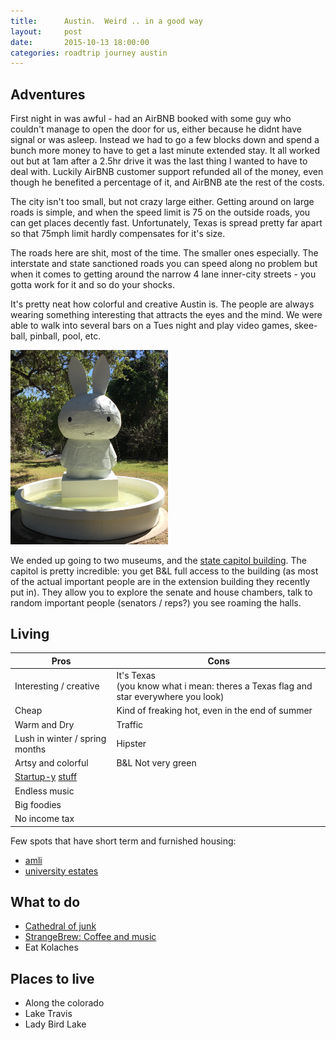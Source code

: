 ```yaml
---
title:      Austin.  Weird .. in a good way
layout:     post
date:       2015-10-13 18:00:00
categories: roadtrip journey austin
---
```


## Adventures

First night in was awful - had an AirBNB booked with some guy who couldn't manage to open the door for us, either because he didnt have signal or was asleep. Instead we had to go a few blocks down and spend a bunch more money to have to get a last minute extended stay.  It all worked out but at 1am after a 2.5hr drive it was the last thing I wanted to have to deal with.  Luckily AirBNB customer support refunded all of the money, even though he benefited a percentage of it, and AirBNB ate the rest of the costs.

The city isn't too small, but not crazy large either.  Getting around on large roads is simple, and when the speed limit is 75 on the outside roads, you can get places decently fast.  Unfortunately, Texas is spread pretty far apart so that 75mph limit hardly compensates for it's size.  

The roads here are shit, most of the time.  The smaller ones especially.  The interstate and state sanctioned roads you can speed along no problem but when it comes to getting around the narrow 4 lane inner-city streets - you gotta work for it and so do your shocks.

It's pretty neat how colorful and creative Austin is.  The people are always wearing something interesting that attracts the eyes and the mind.  We were able to walk into several bars on a Tues night and play video games, skee-ball, pinball, pool, etc.

<img src="/assets/bunny.jpg" width="50%"/>

We ended up going to two museums, and the [state capitol building](https://en.wikipedia.org/wiki/Texas_State_Capitol).  The capitol is pretty incredible: you get B&L full access to the building (as most of the actual important people are in the extension building they recently put in).  They allow you to explore the senate and house chambers, talk to random important people (senators / reps?) you see roaming the halls.


## Living

| Pros | Cons |
| ---- | ---- |
| Interesting / creative | It's Texas <br/>(you know what i mean: theres a Texas flag and star everywhere you look) |
| Cheap | Kind of freaking hot, even in the end of summer |
| Warm and Dry | Traffic |
| Lush in winter / spring months | Hipster |
| Artsy and colorful | B&L Not very green |
| [Startup-y](http://www.builtinaustin.com/2015/02/10/50-austin-startups-watch-2015) [stuff](http://www.austinstartup.com/) |  |
| Endless music |  |
| Big foodies |  |
| No income tax |  |

Few spots that have short term and furnished housing:
* [amli](http://www.apartments.com/amli-south-shore-austin/15z6xw4/)
* [university estates](http://www.apartments.com/university-estates-at-austin-austin-tx/f837j6s/)


## What to do

* [Cathedral of junk](http://www.roadsideamerica.com/story/7816)
* [StrangeBrew: Coffee and music](http://www.strangebrewaustin.com/)
* Eat Kolaches


## Places to live

* Along the colorado
* Lake Travis
* Lady Bird Lake
